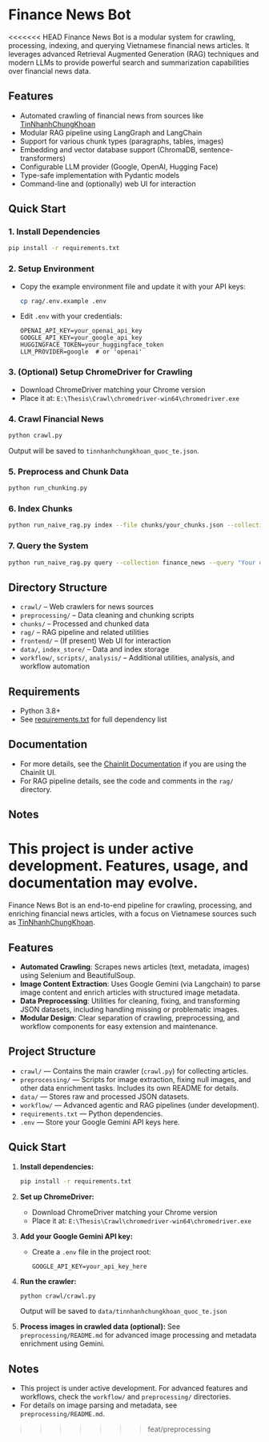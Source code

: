 # Finance News Bot

<<<<<<< HEAD
Finance News Bot is a modular system for crawling, processing, indexing, and querying Vietnamese financial news articles. It leverages advanced Retrieval Augmented Generation (RAG) techniques and modern LLMs to provide powerful search and summarization capabilities over financial news data.

## Features

- Automated crawling of financial news from sources like [TinNhanhChungKhoan](https://www.tinnhanhchungkhoan.vn)
- Modular RAG pipeline using LangGraph and LangChain
- Support for various chunk types (paragraphs, tables, images)
- Embedding and vector database support (ChromaDB, sentence-transformers)
- Configurable LLM provider (Google, OpenAI, Hugging Face)
- Type-safe implementation with Pydantic models
- Command-line and (optionally) web UI for interaction

## Quick Start

### 1. Install Dependencies

```bash
pip install -r requirements.txt
```

### 2. Setup Environment

- Copy the example environment file and update it with your API keys:
  ```bash
  cp rag/.env.example .env
  ```
- Edit `.env` with your credentials:
  ```
  OPENAI_API_KEY=your_openai_api_key
  GOOGLE_API_KEY=your_google_api_key
  HUGGINGFACE_TOKEN=your_huggingface_token
  LLM_PROVIDER=google  # or 'openai'
  ```

### 3. (Optional) Setup ChromeDriver for Crawling

- Download ChromeDriver matching your Chrome version
- Place it at: `E:\Thesis\Crawl\chromedriver-win64\chromedriver.exe`

### 4. Crawl Financial News

```bash
python crawl.py
```
Output will be saved to `tinnhanhchungkhoan_quoc_te.json`.

### 5. Preprocess and Chunk Data

```bash
python run_chunking.py
```

### 6. Index Chunks

```bash
python run_naive_rag.py index --file chunks/your_chunks.json --collection finance_news
```

### 7. Query the System

```bash
python run_naive_rag.py query --collection finance_news --query "Your question here"
```

## Directory Structure

- `crawl/` – Web crawlers for news sources
- `preprocessing/` – Data cleaning and chunking scripts
- `chunks/` – Processed and chunked data
- `rag/` – RAG pipeline and related utilities
- `frontend/` – (If present) Web UI for interaction
- `data/`, `index_store/` – Data and index storage
- `workflow/`, `scripts/`, `analysis/` – Additional utilities, analysis, and workflow automation

## Requirements

- Python 3.8+
- See [requirements.txt](requirements.txt) for full dependency list

## Documentation

- For more details, see the [Chainlit Documentation](https://docs.chainlit.io) if you are using the Chainlit UI.
- For RAG pipeline details, see the code and comments in the `rag/` directory.

## Notes

This project is under active development. Features, usage, and documentation may evolve.
=======
Finance News Bot is an end-to-end pipeline for crawling, processing, and enriching financial news articles, with a focus on Vietnamese sources such as [TinNhanhChungKhoan](https://www.tinnhanhchungkhoan.vn).

## Features

- **Automated Crawling**: Scrapes news articles (text, metadata, images) using Selenium and BeautifulSoup.
- **Image Content Extraction**: Uses Google Gemini (via Langchain) to parse image content and enrich articles with structured image metadata.
- **Data Preprocessing**: Utilities for cleaning, fixing, and transforming JSON datasets, including handling missing or problematic images.
- **Modular Design**: Clear separation of crawling, preprocessing, and workflow components for easy extension and maintenance.

## Project Structure

- `crawl/` — Contains the main crawler (`crawl.py`) for collecting articles.
- `preprocessing/` — Scripts for image extraction, fixing null images, and other data enrichment tasks. Includes its own README for details.
- `data/` — Stores raw and processed JSON datasets.
- `workflow/` — Advanced agentic and RAG pipelines (under development).
- `requirements.txt` — Python dependencies.
- `.env` — Store your Google Gemini API keys here.

## Quick Start

1. **Install dependencies:**
   ```bash
   pip install -r requirements.txt
   ```

2. **Set up ChromeDriver:**
   - Download ChromeDriver matching your Chrome version
   - Place it at: `E:\Thesis\Crawl\chromedriver-win64\chromedriver.exe`

3. **Add your Google Gemini API key:**
   - Create a `.env` file in the project root:
     ```
     GOOGLE_API_KEY=your_api_key_here
     ```

4. **Run the crawler:**
   ```bash
   python crawl/crawl.py
   ```
   Output will be saved to `data/tinnhanhchungkhoan_quoc_te.json`

5. **Process images in crawled data (optional):**
   See `preprocessing/README.md` for advanced image processing and metadata enrichment using Gemini.

## Notes

- This project is under active development. For advanced features and workflows, check the `workflow/` and `preprocessing/` directories.
- For details on image parsing and metadata, see `preprocessing/README.md`.
>>>>>>> feat/preprocessing
